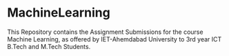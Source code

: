 # MachineLearning
This Repository contains the Assignment Submissions for the course Machine Learning, as offered by IET-Ahemdabad University to 3rd year ICT B.Tech and M.Tech Students.
